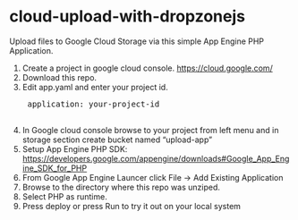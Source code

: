 cloud-upload-with-dropzonejs
============================
Upload files to Google Cloud Storage via this simple App Engine PHP Application.

1. Create a project in google cloud console. https://cloud.google.com/
2. Download this repo.
3. Edit app.yaml and enter your project id.
    <pre>
    application: your-project-id
    </pre>
4. In Google cloud console browse to your project from left menu and in storage section create bucket named “upload-app”
5. Setup App Engine PHP SDK: https://developers.google.com/appengine/downloads#Google_App_Engine_SDK_for_PHP
6. From Google App Engine Launcer click File -> Add Existing Application
7. Browse to the directory where this repo was unziped.
8. Select PHP as runtime.
9. Press deploy or press Run to try it out on your local system
